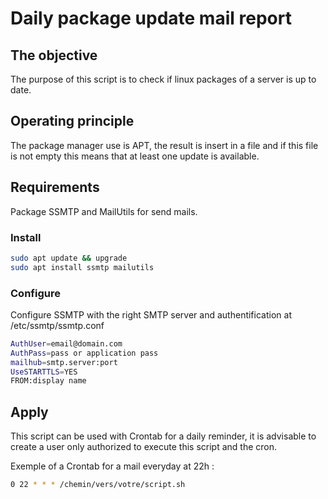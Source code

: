 # Daily package update mail report

## The objective

The purpose of this script is to check if linux packages of a server is up to date.

## Operating principle

The package manager use is APT, the result is insert in a file and if this file is not empty this means that at least one update is available.

## Requirements

Package SSMTP and MailUtils for send mails.

### Install
```bash
sudo apt update && upgrade
sudo apt install ssmtp mailutils
```
### Configure

Configure SSMTP with the right SMTP server and authentification at /etc/ssmtp/ssmtp.conf

```bash
AuthUser=email@domain.com
AuthPass=pass or application pass
mailhub=smtp.server:port
UseSTARTTLS=YES
FROM:display name
```

## Apply

This script can be used with Crontab for a daily reminder, it is advisable to create a user only authorized to execute this script and the cron.

Exemple of a Crontab for a mail everyday at 22h :

```bash
0 22 * * * /chemin/vers/votre/script.sh
```

